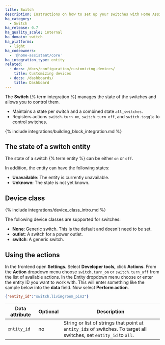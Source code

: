 ```yaml
---
title: Switch
description: Instructions on how to set up your switches with Home Assistant.
ha_category:
  - Switch
ha_release: 0.7
ha_quality_scale: internal
ha_domain: switch
ha_platforms:
  - light
ha_codeowners:
  - '@home-assistant/core'
ha_integration_type: entity
related:
  - docs: /docs/configuration/customizing-devices/
    title: Customizing devices
  - docs: /dashboards/
    title: Dashboard
---
```


The **Switch** {% term integration %} manages the state of the switches and allows you to control them.

- Maintains a state per switch and a combined state `all_switches`.
- Registers actions `switch.turn_on`, `switch.turn_off`, and `switch.toggle` to control switches.

{% include integrations/building_block_integration.md %}

## The state of a switch entity

The state of a switch {% term entity %} can be either `on` or `off`.

In addition, the entity can have the following states:

- **Unavailable**: The entity is currently unavailable.
- **Unknown**: The state is not yet known.

## Device class

{% include integrations/device_class_intro.md %}

 The following device classes are supported for switches:

- **None**: Generic switch. This is the default and doesn't need to be set.
- **outlet**: A switch for a power outlet.
- **switch**: A generic switch.

## Using the actions

In the frontend open **Settings**. Select **Developer tools**, click **Actions**. From the **Action** dropdown menu choose `switch.turn_on` or `switch.turn_off` from the list of available actions. In the Entity dropdown menu choose or enter the entity ID you want to work with. This will enter something like the sample below into the **data** field. Now select **Perform action**.

```json
{"entity_id":"switch.livingroom_pin2"}
```

| Data attribute | Optional | Description                                                                                                         |
| ---------------------- | -------- | ------------------------------------------------------------------------------------------------------------------- |
| `entity_id`            | no       | String or list of strings that point at `entity_id`s of switches. To target all switches, set `entity_id` to `all`. |
